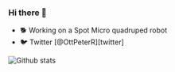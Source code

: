### Hi there 👋

- 🐕 Working on a Spot Micro quadruped robot
- 🐦 Twitter [@OttPeterR][twitter]

![Github stats](https://github-readme-stats.vercel.app/api?username=OttPeterR&show_icons=true)

<!--
**OttPeterR/OttPeterR** is a ✨ _special_ ✨ repository because its `README.md` (this file) appears on your GitHub profile.

Here are some ideas to get you started:

- 🔭 I’m currently working on ...
- 🌱 I’m currently learning ...
- 👯 I’m looking to collaborate on ...
- 🤔 I’m looking for help with ...
- 💬 Ask me about ...
- 📫 How to reach me: ...
- 😄 Pronouns: ...
- ⚡ Fun fact: ...
-->
